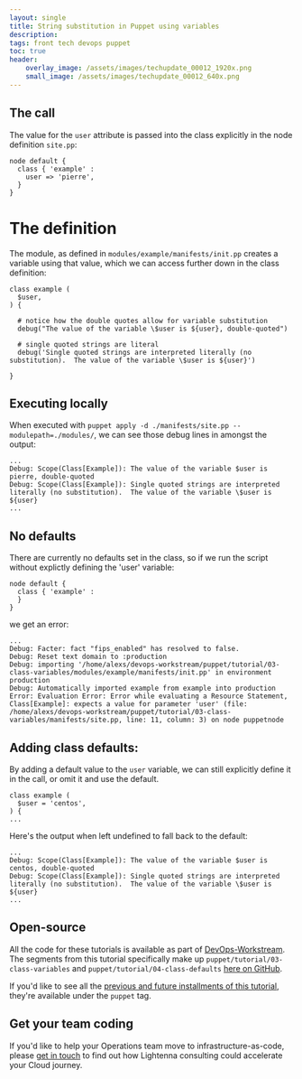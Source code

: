 ```yaml
---
layout: single
title: String substitution in Puppet using variables
description: 
tags: front tech devops puppet
toc: true
header:
    overlay_image: /assets/images/techupdate_00012_1920x.png
    small_image: /assets/images/techupdate_00012_640x.png
---
```


## The call
The value for the `user` attribute is passed into the class explicitly in the node definition `site.pp`:
```
node default {
  class { 'example' :
    user => 'pierre',
  }
}
```

# The definition
The module, as defined in `modules/example/manifests/init.pp` creates a variable using that value, which we can access further down in the class definition:
```
class example (
  $user,
) {

  # notice how the double quotes allow for variable substitution
  debug("The value of the variable \$user is ${user}, double-quoted")

  # single quoted strings are literal
  debug('Single quoted strings are interpreted literally (no substitution).  The value of the variable \$user is ${user}')

}
```

## Executing locally
When executed with `puppet apply -d ./manifests/site.pp --modulepath=./modules/`, we can see those debug lines in amongst the output:
```
...
Debug: Scope(Class[Example]): The value of the variable $user is pierre, double-quoted
Debug: Scope(Class[Example]): Single quoted strings are interpreted literally (no substitution).  The value of the variable \$user is ${user}
...
```

## No defaults
There are currently no defaults set in the class, so if we run the script without explictly defining the 'user' variable:
```
node default {
  class { 'example' :
  }
}
```

we get an error:
```
...
Debug: Facter: fact "fips_enabled" has resolved to false.
Debug: Reset text domain to :production
Debug: importing '/home/alexs/devops-workstream/puppet/tutorial/03-class-variables/modules/example/manifests/init.pp' in environment production
Debug: Automatically imported example from example into production
Error: Evaluation Error: Error while evaluating a Resource Statement, Class[Example]: expects a value for parameter 'user' (file: /home/alexs/devops-workstream/puppet/tutorial/03-class-variables/manifests/site.pp, line: 11, column: 3) on node puppetnode
```

## Adding class defaults:
By adding a default value to the `user` variable, we can still explicitly define it in the call, or omit it and use the default. 
```
class example (
  $user = 'centos',
) {
...
```

Here's the output when left undefined to fall back to the default:
```
...
Debug: Scope(Class[Example]): The value of the variable $user is centos, double-quoted
Debug: Scope(Class[Example]): Single quoted strings are interpreted literally (no substitution).  The value of the variable \$user is ${user}
...
```

## Open-source
All the code for these tutorials is available as part of [DevOps-Workstream](https://github.com/lightenna/devops-workstream). 
The segments from this tutorial specifically make up `puppet/tutorial/03-class-variables` and `puppet/tutorial/04-class-defaults` [here on GitHub](https://github.com/lightenna/devops-workstream/tree/master/puppet/tutorial/).

If you'd like to see all the [previous and future installments of this tutorial](/tech/puppet), they're available under the `puppet` tag.

## Get your team coding
If you'd like to help your Operations team move to infrastructure-as-code, please [get in touch](/contact) to find out how Lightenna consulting could accelerate your Cloud journey.
